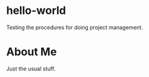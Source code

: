 # hello-world
Testing the procedures for doing project management.

# About Me
Just the usual stuff. 
